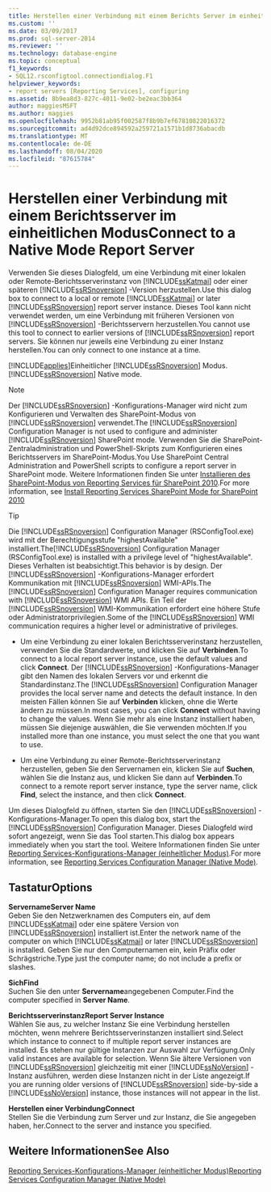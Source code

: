 ```yaml
---
title: Herstellen einer Verbindung mit einem Berichts Server im einheitlichen Modus | Microsoft-Dokumentation
ms.custom: ''
ms.date: 03/09/2017
ms.prod: sql-server-2014
ms.reviewer: ''
ms.technology: database-engine
ms.topic: conceptual
f1_keywords:
- SQL12.rsconfigtool.connectiondialog.F1
helpviewer_keywords:
- report servers [Reporting Services], configuring
ms.assetid: 8b9ea8d3-827c-4011-9e02-be2eac3bb364
author: maggiesMSFT
ms.author: maggies
ms.openlocfilehash: 9952b81ab95f002587f8b9b7ef67810822016372
ms.sourcegitcommit: ad4d92dce894592a259721a1571b1d8736abacdb
ms.translationtype: MT
ms.contentlocale: de-DE
ms.lasthandoff: 08/04/2020
ms.locfileid: "87615784"
---
```

# <a name="connect-to-a-native-mode-report-server"></a><span data-ttu-id="b18f7-102">Herstellen einer Verbindung mit einem Berichtsserver im einheitlichen Modus</span><span class="sxs-lookup"><span data-stu-id="b18f7-102">Connect to a Native Mode Report Server</span></span>
  <span data-ttu-id="b18f7-103">Verwenden Sie dieses Dialogfeld, um eine Verbindung mit einer lokalen oder Remote-Berichtsserverinstanz von [!INCLUDE[ssKatmai](../../includes/sskatmai-md.md)] oder einer späteren [!INCLUDE[ssRSnoversion](../../includes/ssrsnoversion-md.md)] -Version herzustellen.</span><span class="sxs-lookup"><span data-stu-id="b18f7-103">Use this dialog box to connect to a local or remote [!INCLUDE[ssKatmai](../../includes/sskatmai-md.md)] or later [!INCLUDE[ssRSnoversion](../../includes/ssrsnoversion-md.md)] report server instance.</span></span> <span data-ttu-id="b18f7-104">Dieses Tool kann nicht verwendet werden, um eine Verbindung mit früheren Versionen von [!INCLUDE[ssRSnoversion](../../includes/ssrsnoversion-md.md)] -Berichtsservern herzustellen.</span><span class="sxs-lookup"><span data-stu-id="b18f7-104">You cannot use this tool to connect to earlier versions of [!INCLUDE[ssRSnoversion](../../includes/ssrsnoversion-md.md)] report servers.</span></span> <span data-ttu-id="b18f7-105">Sie können nur jeweils eine Verbindung zu einer Instanz herstellen.</span><span class="sxs-lookup"><span data-stu-id="b18f7-105">You can only connect to one instance at a time.</span></span>  
  
 [!INCLUDE[applies](../../includes/applies-md.md)]<span data-ttu-id="b18f7-106">Einheitlicher [!INCLUDE[ssRSnoversion](../../includes/ssrsnoversion-md.md)] Modus.</span><span class="sxs-lookup"><span data-stu-id="b18f7-106">[!INCLUDE[ssRSnoversion](../../includes/ssrsnoversion-md.md)] Native mode.</span></span>  
  
> [!NOTE]  
>  <span data-ttu-id="b18f7-107">Der [!INCLUDE[ssRSnoversion](../../includes/ssrsnoversion-md.md)] -Konfigurations-Manager wird nicht zum Konfigurieren und Verwalten des SharePoint-Modus von [!INCLUDE[ssRSnoversion](../../includes/ssrsnoversion-md.md)] verwendet.</span><span class="sxs-lookup"><span data-stu-id="b18f7-107">The [!INCLUDE[ssRSnoversion](../../includes/ssrsnoversion-md.md)] Configuration Manager is not used to configure and administer [!INCLUDE[ssRSnoversion](../../includes/ssrsnoversion-md.md)] SharePoint mode.</span></span> <span data-ttu-id="b18f7-108">Verwenden Sie die SharePoint-Zentraladministration und PowerShell-Skripts zum Konfigurieren eines Berichtsservers im SharePoint-Modus.</span><span class="sxs-lookup"><span data-stu-id="b18f7-108">You Use SharePoint Central Administration and PowerShell scripts to configure a report server in SharePoint mode.</span></span> <span data-ttu-id="b18f7-109">Weitere Informationen finden Sie unter [Installieren des SharePoint-Modus von Reporting Services für SharePoint 2010](../../../2014/sql-server/install/install-reporting-services-sharepoint-mode-for-sharepoint-2010.md).</span><span class="sxs-lookup"><span data-stu-id="b18f7-109">For more information, see [Install Reporting Services SharePoint Mode for SharePoint 2010](../../../2014/sql-server/install/install-reporting-services-sharepoint-mode-for-sharepoint-2010.md)</span></span>  
  
> [!TIP]  
>  <span data-ttu-id="b18f7-110">Die [!INCLUDE[ssRSnoversion](../../includes/ssrsnoversion-md.md)] Configuration Manager (RSConfigTool.exe) wird mit der Berechtigungsstufe "highestAvailable" installiert.</span><span class="sxs-lookup"><span data-stu-id="b18f7-110">The[!INCLUDE[ssRSnoversion](../../includes/ssrsnoversion-md.md)] Configuration Manager (RSConfigTool.exe) is installed with a privilege level of "highestAvailable".</span></span> <span data-ttu-id="b18f7-111">Dieses Verhalten ist beabsichtigt.</span><span class="sxs-lookup"><span data-stu-id="b18f7-111">This behavior is by design.</span></span> <span data-ttu-id="b18f7-112">Der [!INCLUDE[ssRSnoversion](../../includes/ssrsnoversion-md.md)] -Konfigurations-Manager erfordert Kommunikation mit [!INCLUDE[ssRSnoversion](../../includes/ssrsnoversion-md.md)] WMI-APIs.</span><span class="sxs-lookup"><span data-stu-id="b18f7-112">The [!INCLUDE[ssRSnoversion](../../includes/ssrsnoversion-md.md)] Configuration Manager requires communication with [!INCLUDE[ssRSnoversion](../../includes/ssrsnoversion-md.md)] WMI APIs.</span></span> <span data-ttu-id="b18f7-113">Ein Teil der [!INCLUDE[ssRSnoversion](../../includes/ssrsnoversion-md.md)] WMI-Kommunikation erfordert eine höhere Stufe oder Administratorprivilegien.</span><span class="sxs-lookup"><span data-stu-id="b18f7-113">Some of the [!INCLUDE[ssRSnoversion](../../includes/ssrsnoversion-md.md)] WMI communication requires a higher level or administrative of privileges.</span></span>  
  
-   <span data-ttu-id="b18f7-114">Um eine Verbindung zu einer lokalen Berichtsserverinstanz herzustellen, verwenden Sie die Standardwerte, und klicken Sie auf **Verbinden**.</span><span class="sxs-lookup"><span data-stu-id="b18f7-114">To connect to a local report server instance, use the default values and click **Connect**.</span></span> <span data-ttu-id="b18f7-115">Der [!INCLUDE[ssRSnoversion](../../includes/ssrsnoversion-md.md)] -Konfigurations-Manager gibt den Namen des lokalen Servers vor und erkennt die Standardinstanz.</span><span class="sxs-lookup"><span data-stu-id="b18f7-115">The [!INCLUDE[ssRSnoversion](../../includes/ssrsnoversion-md.md)] Configuration Manager provides the local server name and detects the default instance.</span></span> <span data-ttu-id="b18f7-116">In den meisten Fällen können Sie auf **Verbinden** klicken, ohne die Werte ändern zu müssen.</span><span class="sxs-lookup"><span data-stu-id="b18f7-116">In most cases, you can click **Connect** without having to change the values.</span></span> <span data-ttu-id="b18f7-117">Wenn Sie mehr als eine Instanz installiert haben, müssen Sie diejenige auswählen, die Sie verwenden möchten.</span><span class="sxs-lookup"><span data-stu-id="b18f7-117">If you installed more than one instance, you must select the one that you want to use.</span></span>  
  
-   <span data-ttu-id="b18f7-118">Um eine Verbindung zu einer Remote-Berichtsserverinstanz herzustellen, geben Sie den Servernamen ein, klicken Sie auf **Suchen**, wählen Sie die Instanz aus, und klicken Sie dann auf **Verbinden**.</span><span class="sxs-lookup"><span data-stu-id="b18f7-118">To connect to a remote report server instance, type the server name, click **Find**, select the instance, and then click **Connect**.</span></span>  
  
 <span data-ttu-id="b18f7-119">Um dieses Dialogfeld zu öffnen, starten Sie den [!INCLUDE[ssRSnoversion](../../includes/ssrsnoversion-md.md)] -Konfigurations-Manager.</span><span class="sxs-lookup"><span data-stu-id="b18f7-119">To open this dialog box, start the [!INCLUDE[ssRSnoversion](../../includes/ssrsnoversion-md.md)] Configuration Manager.</span></span> <span data-ttu-id="b18f7-120">Dieses Dialogfeld wird sofort angezeigt, wenn Sie das Tool starten.</span><span class="sxs-lookup"><span data-stu-id="b18f7-120">This dialog box appears immediately when you start the tool.</span></span> <span data-ttu-id="b18f7-121">Weitere Informationen finden Sie unter [Reporting Services-Konfigurations-Manager &#40;einheitlicher Modus&#41;](../../../2014/sql-server/install/reporting-services-configuration-manager-native-mode.md).</span><span class="sxs-lookup"><span data-stu-id="b18f7-121">For more information, see [Reporting Services Configuration Manager &#40;Native Mode&#41;](../../../2014/sql-server/install/reporting-services-configuration-manager-native-mode.md).</span></span>  
  
## <a name="options"></a><span data-ttu-id="b18f7-122">Tastatur</span><span class="sxs-lookup"><span data-stu-id="b18f7-122">Options</span></span>  
 <span data-ttu-id="b18f7-123">**Servername**</span><span class="sxs-lookup"><span data-stu-id="b18f7-123">**Server Name**</span></span>  
 <span data-ttu-id="b18f7-124">Geben Sie den Netzwerknamen des Computers ein, auf dem [!INCLUDE[ssKatmai](../../includes/sskatmai-md.md)] oder eine spätere Version von [!INCLUDE[ssRSnoversion](../../includes/ssrsnoversion-md.md)] installiert ist.</span><span class="sxs-lookup"><span data-stu-id="b18f7-124">Enter the network name of the computer on which [!INCLUDE[ssKatmai](../../includes/sskatmai-md.md)] or later [!INCLUDE[ssRSnoversion](../../includes/ssrsnoversion-md.md)] is installed.</span></span> <span data-ttu-id="b18f7-125">Geben Sie nur den Computernamen ein, kein Präfix oder Schrägstriche.</span><span class="sxs-lookup"><span data-stu-id="b18f7-125">Type just the computer name; do not include a prefix or slashes.</span></span>  
  
 <span data-ttu-id="b18f7-126">**Sich**</span><span class="sxs-lookup"><span data-stu-id="b18f7-126">**Find**</span></span>  
 <span data-ttu-id="b18f7-127">Suchen Sie den unter **Servername**angegebenen Computer.</span><span class="sxs-lookup"><span data-stu-id="b18f7-127">Find the computer specified in **Server Name**.</span></span>  
  
 <span data-ttu-id="b18f7-128">**Berichtsserverinstanz**</span><span class="sxs-lookup"><span data-stu-id="b18f7-128">**Report Server Instance**</span></span>  
 <span data-ttu-id="b18f7-129">Wählen Sie aus, zu welcher Instanz Sie eine Verbindung herstellen möchten, wenn mehrere Berichtsserverinstanzen installiert sind.</span><span class="sxs-lookup"><span data-stu-id="b18f7-129">Select which instance to connect to if multiple report server instances are installed.</span></span> <span data-ttu-id="b18f7-130">Es stehen nur gültige Instanzen zur Auswahl zur Verfügung.</span><span class="sxs-lookup"><span data-stu-id="b18f7-130">Only valid instances are available for selection.</span></span> <span data-ttu-id="b18f7-131">Wenn Sie ältere Versionen von [!INCLUDE[ssRSnoversion](../../includes/ssrsnoversion-md.md)] gleichzeitig mit einer [!INCLUDE[ssNoVersion](../../includes/ssnoversion-md.md)] -Instanz ausführen, werden diese Instanzen nicht in der Liste angezeigt.</span><span class="sxs-lookup"><span data-stu-id="b18f7-131">If you are running older versions of [!INCLUDE[ssRSnoversion](../../includes/ssrsnoversion-md.md)] side-by-side a [!INCLUDE[ssNoVersion](../../includes/ssnoversion-md.md)] instance, those instances will not appear in the list.</span></span>  
  
 <span data-ttu-id="b18f7-132">**Herstellen einer Verbindung**</span><span class="sxs-lookup"><span data-stu-id="b18f7-132">**Connect**</span></span>  
 <span data-ttu-id="b18f7-133">Stellen Sie die Verbindung zum Server und zur Instanz, die Sie angegeben haben, her.</span><span class="sxs-lookup"><span data-stu-id="b18f7-133">Connect to the server and instance you specified.</span></span>  
  
## <a name="see-also"></a><span data-ttu-id="b18f7-134">Weitere Informationen</span><span class="sxs-lookup"><span data-stu-id="b18f7-134">See Also</span></span>  
 [<span data-ttu-id="b18f7-135">Reporting Services-Konfigurations-Manager &#40;einheitlicher Modus&#41;</span><span class="sxs-lookup"><span data-stu-id="b18f7-135">Reporting Services Configuration Manager &#40;Native Mode&#41;</span></span>](../../../2014/sql-server/install/reporting-services-configuration-manager-native-mode.md)  
  
  
